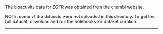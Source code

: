 The bioactivity data for EGFR was obtained from the chembl website.

NOTE: some of the datasets were not uploaded in this directory. To get the full dataset, download and run the notebooks for dataset curation.

____________________________________________________________________________________________
